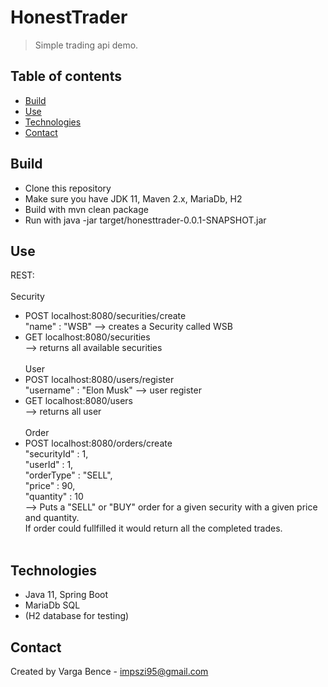 # HonestTrader
> Simple trading api demo.

## Table of contents
* [Build](#build)
* [Use](#use)
* [Technologies](#technologies)
* [Contact](#contact)

## Build
* Clone this repository
* Make sure you have JDK 11, Maven 2.x, MariaDb, H2
* Build with mvn clean package
* Run with java -jar target/honesttrader-0.0.1-SNAPSHOT.jar

## Use
REST: <br><br>
Security
* POST localhost:8080/securities/create <br>
    "name" : "WSB" --> creates a Security called WSB <br>
* GET localhost:8080/securities <br>
    --> returns all available securities <br><br>
User
* POST localhost:8080/users/register <br>
    "username" : "Elon Musk" --> user register <br>
* GET localhost:8080/users <br>
    --> returns all user <br><br>
Order
* POST localhost:8080/orders/create <br>
        "securityId" : 1,<br>
	"userId" : 1,<br>
	"orderType" : "SELL",<br>
	"price" : 90,<br>
	"quantity" : 10<br>
    --> Puts a "SELL" or "BUY" order for a given security with a given price and quantity.<br>
If order could fullfilled it would return all the completed trades.<br><br>

## Technologies
* Java 11, Spring Boot
* MariaDb SQL
* (H2 database for testing)

## Contact
Created by Varga Bence - impszi95@gmail.com <br />
